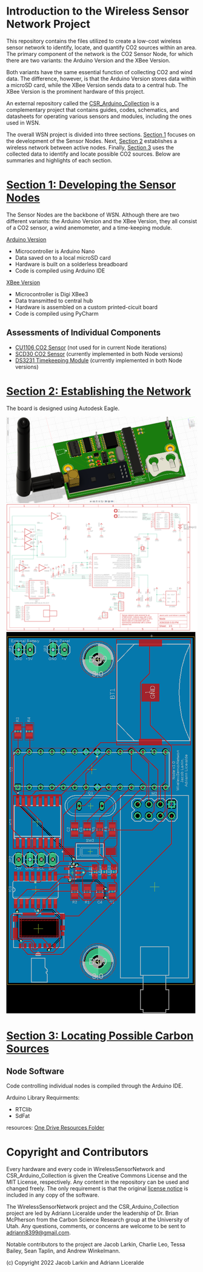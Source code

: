 # Introduction to the Wireless Sensor Network Project
This repository contains the files utilized to create a low-cost wireless sensor network to identify, locate, and quantify CO2 sources within an area. The primary component of the network is the CO2 Sensor Node, for which there are two variants: the Arduino Version and the XBee Version. 

Both variants have the same essential function of collecting CO2 and wind data. The difference, however, is that the Arduino Version stores data within a microSD card, while the XBee Version sends data to a central hub. The XBee Version is the prominent hardware of this project.

An external repository called the [CSR_Arduino_Collection](https://github.com/RiceAllDay22/CSR_Arduino_Collection) is a complementary project that contains guides, codes, schematics, and datasheets for operating various sensors and modules, including the ones used in WSN. 

The overall WSN project is divided into three sections. [Section 1](https://github.com/RiceAllDay22/WirelessSensorNetwork/tree/master/Section1-Prototyping) focuses on the development of the Sensor Nodes. Next, [Section 2](https://github.com/RiceAllDay22/WirelessSensorNetwork/tree/master/Section2-Networking) establishes a wireless network between active nodes. Finally, [Section 3](https://github.com/RiceAllDay22/WirelessSensorNetwork/tree/master/Section3-Detecting) uses the collected data to identify and locate possible CO2 sources. Below are summaries and highlights of each section. 

# [Section 1: Developing the Sensor Nodes](https://github.com/RiceAllDay22/WirelessSensorNetwork/tree/master/Section1-Prototyping)
The Sensor Nodes are the backbone of WSN. Although there are two different variants: the Arduino Version and the XBee Version, they all consist of a CO2 sensor, a wind anemometer, and a time-keeping module.

[Arduino Version](https://github.com/jkub6/WirelessSensorNetwork/tree/master/Section1-ArduinoVersion) 
- Microcontroller is Arduino Nano
- Data saved on to a local microSD card
- Hardware is built on a solderless breadboard
- Code is compiled using Arduino IDE <br>

[XBee Version](https://github.com/jkub6/WirelessSensorNetwork/tree/master/Section2-XBeeVersion)
- Microcontroller is Digi XBee3
- Data transmitted to central hub
- Hardware is assembled on a custom printed-cicuit board
- Code is compiled using PyCharm

## Assessments of Individual Components
- [CU1106 CO2 Sensor](https://github.com/RiceAllDay22/WirelessSensorNetwork/tree/master/Section1-Prototyping/Assessment-CU1106) (not used for in current Node iterations)
- [SCD30 CO2 Sensor](https://github.com/RiceAllDay22/WirelessSensorNetwork/tree/master/Section1-Prototyping/Assessment-SCD30) (currently implemented in both Node versions)
- [DS3231 Timekeeping Module](https://github.com/RiceAllDay22/WirelessSensorNetwork/tree/master/Section1-Prototyping/Assessment-DS3231) (currently implemented in both Node versions)

# [Section 2: Establishing the Network](https://github.com/RiceAllDay22/WirelessSensorNetwork/tree/master/Section2-Networking)

The board is designed using Autodesk Eagle.

![Node step](Collection/Node/Hardware/Node_step.png)  
![Node schematic](Collection/Node/Hardware/Node_sch.png)  
![Node board](Collection/Node/Hardware/Node_brd.png)  


# [Section 3: Locating Possible Carbon Sources](https://github.com/RiceAllDay22/WirelessSensorNetwork/tree/master/Section3-Detecting)
## Node Software
Code controlling individual nodes is compiled through the Arduino IDE.

Arduino Library Requirments:
 - RTClib
 - SdFat

resources:
[One Drive Resources Folder](https://uofutah-my.sharepoint.com/:f:/g/personal/u1010401_umail_utah_edu/Ekx1kX9h63tNoVFmzbePeowB8LEIOgGHBQhFq369KU12vQ?e=vul3PO)

# Copyright and Contributors
Every hardware and every code in WirelessSensorNetwork and CSR_Arduino_Collection is given the Creative Commons License and the MIT License, respectively. Any content in the repository can be used and changed freely. The only requirement is that the original [license notice](https://github.com/jkub6/WirelessSensorNetwork/blob/master/LICENSE.md) is included in any copy of the software. 

The WirelessSensorNetwork project and the CSR_Arduino_Collection project are led by Adriann Liceralde under the leadership of Dr. Brian McPherson from the Carbon Science Research group at the University of Utah. Any questions, comments, or concerns are welcome to be sent to adriann8399@gmail.com.

Notable contributors to the project are Jacob Larkin, Charlie Leo, Tessa Bailey, Sean Taplin, and Andrew Winkelmann.

(c) Copyright 2022 Jacob Larkin and Adriann Liceralde
